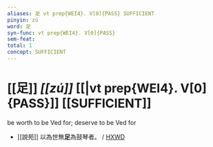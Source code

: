 ```yaml
---
aliases: 足 vt prep{WEI4}. V[0]{PASS} SUFFICIENT
pinyin: zú
word: 足
syn-func: vt prep{WEI4}. V[0]{PASS}
sem-feat: 
total: 1
concept: SUFFICIENT 
---
```

# [[足]] *[[zú]]*  [[|vt prep{WEI4}. V[0]{PASS}]] [[SUFFICIENT]]
be worth to be Ved for; deserve to be Ved for
 - [[說苑]] 以為世無**足**為鼓琴者。 / [HXWD](https://hxwd.org/textview.html?location=CH1a0907_CHANT_008-8a.24)